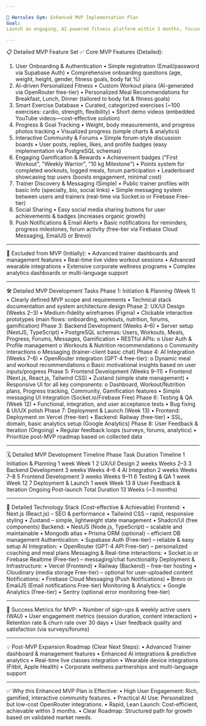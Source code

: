 ```yaml
---

🚀 Hercules Gym: Enhanced MVP Implementation Plan
Goal:
Launch an engaging, AI-powered fitness platform within 3 months, focused on personalized fitness and nutrition coaching, effective gamification, interactive community features, and practical AI integrations at minimal cost.

---
```


📋 Detailed MVP Feature Set
✅ Core MVP Features (Detailed):

1. User Onboarding & Authentication
   • Simple registration (Email/password via Supabase Auth)
   • Comprehensive onboarding questions (age, weight, height, gender, fitness goals, body fat %)
2. AI-driven Personalized Fitness
   • Custom Workout plans (AI-generated via OpenRouter free-tier)
   • Personalized Meal Recommendations for Breakfast, Lunch, Dinner (tailored to body fat & fitness goals)
3. Smart Exercise Database
   • Curated, categorized exercises (~100 exercises: cardio, strength, flexibility)
   • Short demo videos (embedded YouTube videos—cost-effective solution)
4. Progress & Goal Tracking
   • Weight, body measurements, and progress photos tracking
   • Visualized progress (simple charts & analytics)
5. Interactive Community & Forums
   • Simple forum-style discussion boards
   • User posts, replies, likes, and profile badges (easy implementation via PostgreSQL schemas)
6. Engaging Gamification & Rewards
   • Achievement badges ("First Workout", "Weekly Warrior", "10 kg Milestone")
   • Points system for completed workouts, logged meals, forum participation
   • Leaderboard showcasing top users (boosts engagement, minimal cost)
7. Trainer Discovery & Messaging (Simple)
   • Public trainer profiles with basic info (specialty, bio, social links)
   • Simple messaging system between users and trainers (real-time via Socket.io or Firebase Free-tier)
8. Social Sharing
   • Easy social media sharing buttons for user achievements & badges (increases organic growth)
9. Push Notifications & Email Alerts
   • Basic notifications for reminders, progress milestones, forum activity (free-tier via Firebase Cloud Messaging, EmailJS or Brevo)

---

🚫 Excluded from MVP (Initially):
• Advanced trainer dashboards and management features
• Real-time live video workout sessions
• Advanced wearable integrations
• Extensive corporate wellness programs
• Complex analytics dashboards or multi-language support

---

🛠️ Detailed MVP Development Tasks
Phase 1: Initiation & Planning (Week 1)
• Clearly defined MVP scope and requirements
• Technical stack documentation and system architecture design
Phase 2: UX/UI Design (Weeks 2–3)
• Medium-fidelity wireframes (Figma)
• Clickable interactive prototypes (main flows: onboarding, workouts, nutrition, forums, gamification)
Phase 3: Backend Development (Weeks 4–6)
• Server setup (NestJS, TypeScript)
• PostgreSQL schemas: Users, Workouts, Meals, Progress, Forums, Messages, Gamification
• RESTful APIs:
o User Auth & Profile management
o Workouts & Nutrition recommendations
o Community interactions
o Messaging (trainer-client basic chat)
Phase 4: AI Integration (Weeks 7–8)
• OpenRouter integration (GPT-4 free-tier):
o Dynamic meal and workout recommendations
o Basic motivational insights based on user inputs/progress
Phase 5: Frontend Development (Weeks 9–11)
• Frontend (Next.js, React.js, Tailwind CSS)
• Zustand (simple state management)
• Responsive UI for all key components:
o Dashboard, Workout/Nutrition plans, Progress tracking, Community, Gamification features
• Simple messaging UI integration (Socket.io/Firebase Free)
Phase 6: Testing & QA (Week 12)
• Functional, integration, and user acceptance tests
• Bug fixing & UI/UX polish
Phase 7: Deployment & Launch (Week 13)
• Frontend: Deployment on Vercel (free-tier)
• Backend: Railway (free-tier)
• SSL, domain, basic analytics setup (Google Analytics)
Phase 8: User Feedback & Iteration (Ongoing)
• Regular feedback loops (surveys, forums, analytics)
• Prioritize post-MVP roadmap based on collected data

---

🗓️ Detailed MVP Development Timeline
Phase Task Duration Timeline
1 Initiation & Planning 1 week Week 1
2 UX/UI Design 2 weeks Weeks 2–3
3 Backend Development 3 weeks Weeks 4–6
4 AI Integration 2 weeks Weeks 7–8
5 Frontend Development 3 weeks Weeks 9–11
6 Testing & QA 1 week Week 12
7 Deployment & Launch 1 week Week 13
8 User Feedback & Iteration Ongoing Post-launch
Total Duration 13 Weeks (~3 months)

---

🚩 Detailed Technology Stack (Cost-effective & Achievable)
Frontend:
• Next.js (React.js) – SEO & performance
• Tailwind CSS – rapid, responsive styling
• Zustand – simple, lightweight state management
• Shadcn/UI (free components)
Backend:
• NestJS (Node.js, TypeScript) – scalable and maintainable
• Mongodb atlas
• Prisma ORM (optional) – efficient DB management
Authentication:
• Supabase Auth (Free-tier) – reliable & easy setup
AI Integration:
• OpenRouter (GPT-4 API Free-tier) – personalized coaching and meal plans
Messaging & Real-time interactions:
• Socket.io or Firebase Realtime (Free-tier) – messaging/chat functionality
Deployment & Infrastructure:
• Vercel (Frontend)
• Railway (Backend) – free-tier hosting
• Cloudinary (media storage Free-tier) – optional for user-uploaded content
Notifications:
• Firebase Cloud Messaging (Push Notifications)
• Brevo or EmailJS (Email notifications Free-tier)
Monitoring & Analytics:
• Google Analytics (Free-tier)
• Sentry (optional error monitoring free-tier)

---

🎯 Success Metrics for MVP:
• Number of sign-ups & weekly active users (WAU)
• User engagement metrics (session duration, content interaction)
• Retention rate & churn rate over 30 days
• User feedback quality and satisfaction (via surveys/forums)

---

💡 Post-MVP Expansion Roadmap (Clear Next Steps):
• Advanced Trainer dashboard & management features
• Enhanced AI integrations & predictive analytics
• Real-time live classes integration
• Wearable device integrations (Fitbit, Apple Health)
• Corporate wellness partnerships and multi-language support

---

✅ Why this Enhanced MVP Plan is Effective:
• High User Engagement: Rich, gamified, interactive community features.
• Practical AI Use: Personalized but low-cost OpenRouter integrations.
• Rapid, Lean Launch: Cost-efficient, achievable within 3 months.
• Clear Roadmap: Structured path for growth based on validated market needs.
